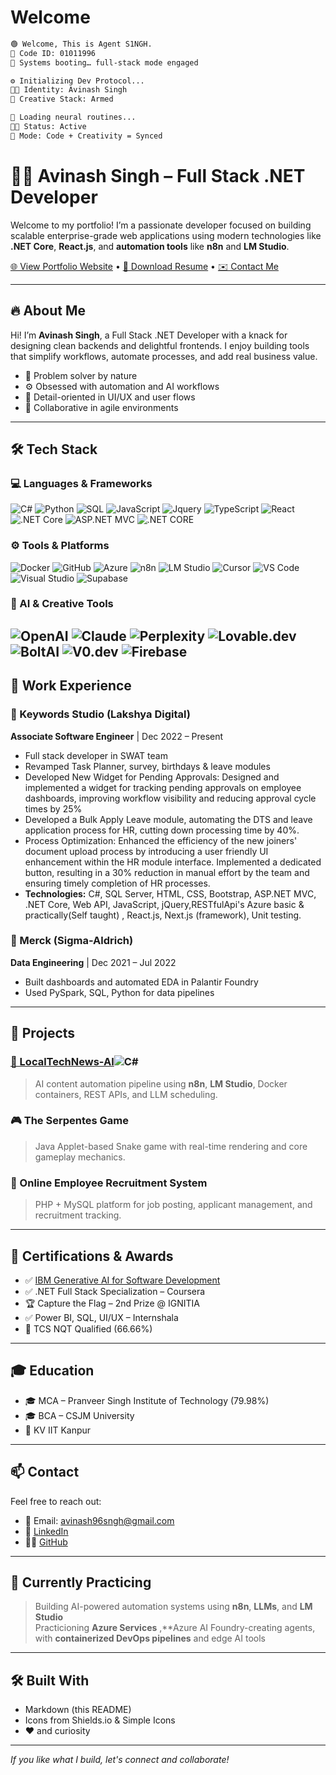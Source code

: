 # Welcome 

```bash
🟢 Welcome, This is Agent S1NGH.
🔐 Code ID: 01011996
🧠 Systems booting… full-stack mode engaged

⚙️ Initializing Dev Protocol...
👨‍💻 Identity: Avinash Singh
🎨 Creative Stack: Armed

🧬 Loading neural routines...
🧑‍💻 Status: Active
🚀 Mode: Code + Creativity = Synced
```


# 👨‍💻 Avinash Singh – Full Stack .NET Developer

Welcome to my portfolio! I’m a passionate developer focused on building scalable enterprise-grade web applications using modern technologies like **.NET Core**, **React.js**, and **automation tools** like **n8n** and **LM Studio**.

[🌐 View Portfolio Website](https://underdevelopment) • [📄 Download Resume](https://github.com/user-attachments/files/20639351/Avinash_Singh_Resume.pdf) • [✉️ Contact Me](mailto:avinash96sngh@gmail.com)

---



## 🔥 About Me

Hi! I’m **Avinash Singh**, a Full Stack .NET Developer with a knack for designing clean backends and delightful frontends. I enjoy building tools that simplify workflows, automate processes, and add real business value.

- 🧠 Problem solver by nature
- ⚙️ Obsessed with automation and AI workflows
- 🎨 Detail-oriented in UI/UX and user flows
- 🤝 Collaborative in agile environments

---

## 🛠 Tech Stack

### 💻 Languages & Frameworks
![C#](https://img.shields.io/badge/C%23-%23239120?style=flat&logo=c-sharp&logoColor=white)
![Python](https://img.shields.io/badge/Python-%2314354C?style=flat&logo=python&logoColor=white)
![SQL](https://img.shields.io/badge/SQL-%2300f?style=flat&logo=postgresql&logoColor=white)
![JavaScript](https://img.shields.io/badge/JavaScript-%23F7DF1E?style=flat&logo=javascript&logoColor=black)
![Jquery](https://img.shields.io/badge/Jquery-%23F7DF1E?style=flat&logo=Jquery&logoColor=black)
![TypeScript](https://img.shields.io/badge/TypeScript-%23007ACC?style=flat&logo=typescript&logoColor=white)
![React](https://img.shields.io/badge/React-%2361DAFB?style=flat&logo=react&logoColor=black)
![.NET Core](https://img.shields.io/badge/.NET-%23512BD4?style=flat&logo=dotnet&logoColor=white)
![ASP.NET MVC](https://img.shields.io/badge/ASP.NET_MVC-%234B0082?style=flat)
![.NET CORE](https://img.shields.io/badge/.NETCORE-%234B0082?style=flat)

### ⚙️ Tools & Platforms
![Docker](https://img.shields.io/badge/Docker-%232496ED?style=flat&logo=docker&logoColor=white)
![GitHub](https://img.shields.io/badge/GitHub-%23181717?style=flat&logo=github)
![Azure](https://img.shields.io/badge/Microsoft_Azure-%230072C6?style=flat&logo=microsoftazure&logoColor=white)
![n8n](https://img.shields.io/badge/n8n-Automation-orange?style=flat)
![LM Studio](https://img.shields.io/badge/LM_Studio-Local_LLMs-blue?style=flat)
![Cursor](https://img.shields.io/badge/Cursor-F2C811?style=flat&logo=Cursor)
![VS Code](https://img.shields.io/badge/VS_Code-%23007ACC?style=flat&logo=visualstudiocode)
![Visual Studio](https://img.shields.io/badge/Visual_Studio-5C2D91?style=flat&logo=visualstudio&logoColor=white)
![Supabase](https://img.shields.io/badge/Supabase-5C2D91?style=flat&logo=supabase&logoColor=white)

### 🤖 AI & Creative Tools
![OpenAI](https://img.shields.io/badge/OpenAI-412991?style=flat&logo=openai&logoColor=white)
![Claude](https://img.shields.io/badge/Claude-Anthropic-black?style=flat)
![Perplexity](https://img.shields.io/badge/Perplexity-AI-blue?style=flat)
![Lovable.dev](https://img.shields.io/badge/Lovable.dev-Creative-orange?style=flat)
![BoltAI](https://img.shields.io/badge/BoltAI-Copilot-purple?style=flat)
![V0.dev](https://img.shields.io/badge/V0.dev-UI_to_Code-black?style=flat)
![Firebase](https://img.shields.io/badge/Firebase_Studio-GCP-yellow?style=flat&logo=firebase)
---

## 💼 Work Experience

### 📍 Keywords Studio (Lakshya Digital)
**Associate Software Engineer** | Dec 2022 – Present  
- Full stack developer in SWAT team
- Revamped Task Planner, survey, birthdays & leave modules
- Developed New Widget for Pending Approvals: Designed and implemented a widget for tracking pending approvals 
  on employee dashboards, improving workflow visibility and reducing approval cycle times by 25% 
- Developed a Bulk Apply Leave module, automating the DTS and leave application process for HR, cutting down 
  processing time by 40%. 
- Process Optimization: Enhanced the efficiency of the new joiners' document upload process by introducing a user
  friendly UI enhancement within the HR module interface. Implemented a dedicated button, resulting in a 30% 
  reduction in manual effort by the team and ensuring timely completion of HR processes. 
- **Technologies:** C#, SQL Server, HTML, CSS, Bootstrap, ASP.NET MVC, .NET Core, Web API, JavaScript, jQuery,RESTfulApi's 
    Azure basic & practically(Self taught) , React.js, Next.js (framework), Unit testing. 

### 📍 Merck (Sigma-Aldrich)
**Data Engineering** | Dec 2021 – Jul 2022  
- Built dashboards and automated EDA in Palantir Foundry
- Used PySpark, SQL, Python for data pipelines

---

## 🚀 Projects

### [🔗 LocalTechNews-AI](https://github.com/yourusername/LocalTechNews-AI)![C#](https://img.shields.io/badge/C%23-%23239120?style=flat&logo=c-sharp&logoColor=white)
> AI content automation pipeline using **n8n**, **LM Studio**, Docker containers, REST APIs, and LLM scheduling.

### 🎮 The Serpentes Game
> Java Applet-based Snake game with real-time rendering and core gameplay mechanics.

### 👥 Online Employee Recruitment System
> PHP + MySQL platform for job posting, applicant management, and recruitment tracking.

---

## 📜 Certifications & Awards

- ✅ [IBM Generative AI for Software Development](https://www.coursera.org/account/accomplishments/verify/A7HLA7ZMQAPX)
- ✅ .NET Full Stack Specialization – Coursera
- 🏆 Capture the Flag – 2nd Prize @ IGNITIA
- ✅ Power BI, SQL, UI/UX – Internshala
- 🏅 TCS NQT Qualified (66.66%)

---

## 🎓 Education

- 🎓 MCA – Pranveer Singh Institute of Technology (79.98%)
- 🎓 BCA – CSJM University
- 🏫 KV IIT Kanpur

---

## 📫 Contact

Feel free to reach out:

- 📧 Email: [avinash96sngh@gmail.com](mailto:avinash96sngh@gmail.com)
- 💼 [LinkedIn](https://www.linkedin.com/in/avinash-singh-002b0a12a)
- 🧑‍💻 [GitHub](https://github.com/yourusername)

---

## 🧠 Currently Practicing

> Building AI-powered automation systems using **n8n**, **LLMs**, and **LM Studio**  
> Practicioning **Azure Services** ,**Azure AI Foundry-creating agents,  with **containerized DevOps pipelines** and edge AI tools

---

## 🛠 Built With

- Markdown (this README)
- Icons from Shields.io & Simple Icons
- ❤️ and curiosity

---

_If you like what I build, let's connect and collaborate!_
